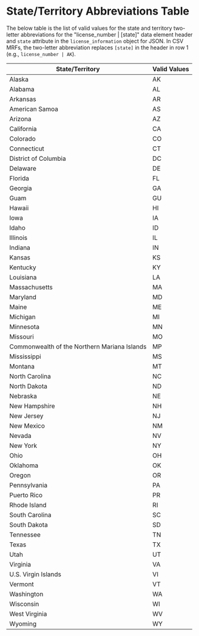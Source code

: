 # State/Territory Abbreviations Table

The below table is the list of valid values for the state and territory two-letter abbreviations for the "license_number | [state]" data element header and `state` attribute in the `license_information` object for JSON. In CSV MRFs, the two-letter abbreviation replaces `[state]` in the header in row 1 (e.g., `license_number | AK`).

| State/Territory                              | Valid Values |
| -------------------------------------------- | ------------ |
| Alaska                                       | AK           |
| Alabama                                      | AL           |
| Arkansas                                     | AR           |
| American Samoa                               | AS           |
| Arizona                                      | AZ           |
| California                                   | CA           |
| Colorado                                     | CO           |
| Connecticut                                  | CT           |
| District of Columbia                         | DC           |
| Delaware                                     | DE           |
| Florida                                      | FL           |
| Georgia                                      | GA           |
| Guam                                         | GU           |
| Hawaii                                       | HI           |
| Iowa                                         | IA           |
| Idaho                                        | ID           |
| Illinois                                     | IL           |
| Indiana                                      | IN           |
| Kansas                                       | KS           |
| Kentucky                                     | KY           |
| Louisiana                                    | LA           |
| Massachusetts                                | MA           |
| Maryland                                     | MD           |
| Maine                                        | ME           |
| Michigan                                     | MI           |
| Minnesota                                    | MN           |
| Missouri                                     | MO           |
| Commonwealth of the Northern Mariana Islands | MP           |
| Mississippi                                  | MS           |
| Montana                                      | MT           |
| North Carolina                               | NC           |
| North Dakota                                 | ND           |
| Nebraska                                     | NE           |
| New Hampshire                                | NH           |
| New Jersey                                   | NJ           |
| New Mexico                                   | NM           |
| Nevada                                       | NV           |
| New York                                     | NY           |
| Ohio                                         | OH           |
| Oklahoma                                     | OK           |
| Oregon                                       | OR           |
| Pennsylvania                                 | PA           |
| Puerto Rico                                  | PR           |
| Rhode Island                                 | RI           |
| South Carolina                               | SC           |
| South Dakota                                 | SD           |
| Tennessee                                    | TN           |
| Texas                                        | TX           |
| Utah                                         | UT           |
| Virginia                                     | VA           |
| U.S. Virgin Islands                          | VI           |
| Vermont                                      | VT           |
| Washington                                   | WA           |
| Wisconsin                                    | WI           |
| West Virginia                                | WV           |
| Wyoming                                      | WY           |
